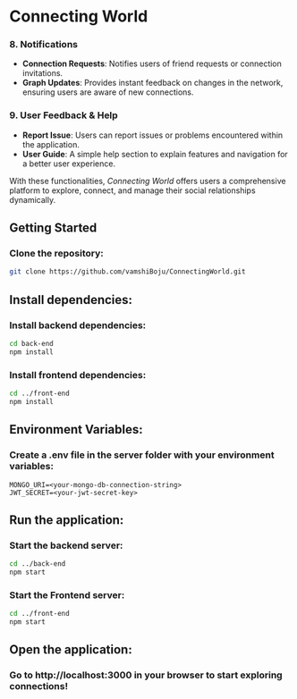 # Connecting World
### 8. Notifications
   - **Connection Requests**: Notifies users of friend requests or connection invitations.
   - **Graph Updates**: Provides instant feedback on changes in the network, ensuring users are aware of new connections.

### 9. User Feedback & Help
   - **Report Issue**: Users can report issues or problems encountered within the application.
   - **User Guide**: A simple help section to explain features and navigation for a better user experience.

With these functionalities, *Connecting World* offers users a comprehensive platform to explore, connect, and manage their social relationships dynamically.



## Getting Started

### Clone the repository:
```bash
git clone https://github.com/vamshiBoju/ConnectingWorld.git
```

## Install dependencies:

### Install backend dependencies:
```bash
cd back-end
npm install
```
### Install frontend dependencies:
```bash
cd ../front-end
npm install
```
## Environment Variables:
### Create a .env file in the server folder with your environment variables:
``` plaintext
MONGO_URI=<your-mongo-db-connection-string>
JWT_SECRET=<your-jwt-secret-key>
```
## Run the application:

### Start the backend server:
```bash
cd ../back-end
npm start
```

### Start the Frontend server:
```bash
cd ../front-end
npm start
```
## Open the application:
### Go to http://localhost:3000 in your browser to start exploring connections!
